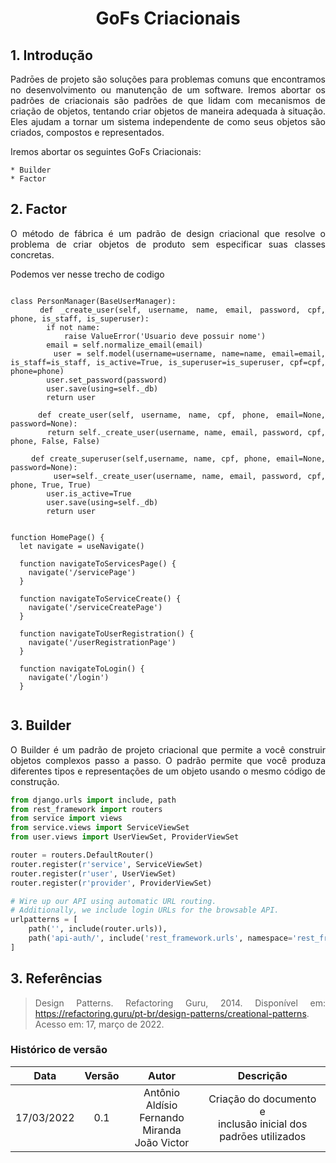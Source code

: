 # <center> GoFs Criacionais

<div align="justify">

## 1. Introdução

Padrōes de projeto são soluções para problemas comuns que encontramos no desenvolvimento ou manutenção de um software. Iremos abortar os padrões de criacionais são padrões de que lidam com mecanismos de criação de objetos, tentando criar objetos de maneira adequada à situação. Eles ajudam a tornar um sistema independente de como seus objetos são criados, compostos e representados.

Iremos abortar os seguintes GoFs Criacionais:

    * Builder
    * Factor


## 2. Factor

O método de fábrica é um padrão de design criacional que resolve o problema de criar objetos de produto sem especificar suas classes concretas.

Podemos ver nesse trecho de codigo

<!--

If you realize that you cannot track the objects created by your application because the code that creates them is in many different places instead of a single function/method, you should consider using the Factory Method pattern [Eckel08, page 187]. The Factory Method centralizes an object creation and tracking your objects becomes much more easier. Note that it is absolutely fine to create more than one Factory Method, and this is how it is typically done in practice. Each Factory Method logically groups the creation of objects that have similarities. For example, one Factory Method might be responsible for connecting you to different databases (MySQL, SQLite), another Factory Method might be responsible for creating the geometrical object that you request (circle, triangle), and so on.
-->
~~~BackEnd

class PersonManager(BaseUserManager):
    def _create_user(self, username, name, email, password, cpf, phone, is_staff, is_superuser):
        if not name:
            raise ValueError('Usuario deve possuir nome')
        email = self.normalize_email(email)
        user = self.model(username=username, name=name, email=email, is_staff=is_staff, is_active=True, is_superuser=is_superuser, cpf=cpf, phone=phone)
        user.set_password(password)
        user.save(using=self._db)
        return user

    def create_user(self, username, name, cpf, phone, email=None, password=None):
        return self._create_user(username, name, email, password, cpf, phone, False, False)

    def create_superuser(self,username, name, cpf, phone, email=None, password=None):
        user=self._create_user(username, name, email, password, cpf, phone, True, True)
        user.is_active=True
        user.save(using=self._db)
        return user

~~~

~~~ FrontEnd

function HomePage() {
  let navigate = useNavigate()

  function navigateToServicesPage() {
    navigate('/servicePage')
  }

  function navigateToServiceCreate() {
    navigate('/serviceCreatePage')
  }

  function navigateToUserRegistration() {
    navigate('/userRegistrationPage')
  }

  function navigateToLogin() {
    navigate('/login')
  }


~~~

## 3. Builder

O Builder é um padrão de projeto criacional que permite a você construir objetos complexos passo a passo. O padrão permite que você produza diferentes tipos e representações de um objeto usando o mesmo código de construção.

~~~Python
from django.urls import include, path
from rest_framework import routers
from service import views
from service.views import ServiceViewSet
from user.views import UserViewSet, ProviderViewSet

router = routers.DefaultRouter()
router.register(r'service', ServiceViewSet)
router.register(r'user', UserViewSet)
router.register(r'provider', ProviderViewSet)

# Wire up our API using automatic URL routing.
# Additionally, we include login URLs for the browsable API.
urlpatterns = [
    path('', include(router.urls)),
    path('api-auth/', include('rest_framework.urls', namespace='rest_framework'))
]
~~~

<!--
## 4. Prototype (Duvida)

O Prototype é um padrão de projeto criacional que permite copiar objetos existentes sem fazer seu código ficar dependente de suas classes.

Pasta compomentes do frontend

~~~JavaScript
import React from 'react'
import * as S from './styles'

function Button(props) {
    return (
        <S.Container>
            <button className="button">
                <span> {props.title} </span>
            </button>
        </S.Container>
    )
}

export default Button

~~~
<-->


## 3. Referências

> Design Patterns. Refactoring Guru, 2014. Disponível em: https://refactoring.guru/pt-br/design-patterns/creational-patterns. Acesso em: 17, março de 2022.
>

</div>

### Histórico de versão

|    Data    | Versão |    Autor    |      Descrição       |
| :--------: | :----: | :---------: | :------------------: |
| 17/03/2022 |  0.1   | Antônio Aldísio <br> Fernando Miranda <br> João Victor | Criação do documento e <br> inclusão inicial dos padrōes utilizados |

